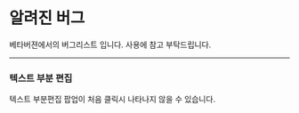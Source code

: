 # 알려진 버그

베타버젼에서의 버그리스트 입니다. 사용에 참고 부탁드립니다.

*****
### 텍스트 부분 편집
텍스트 부분편집 팝업이 처음 클릭시 나타나지 않을 수 있습니다.